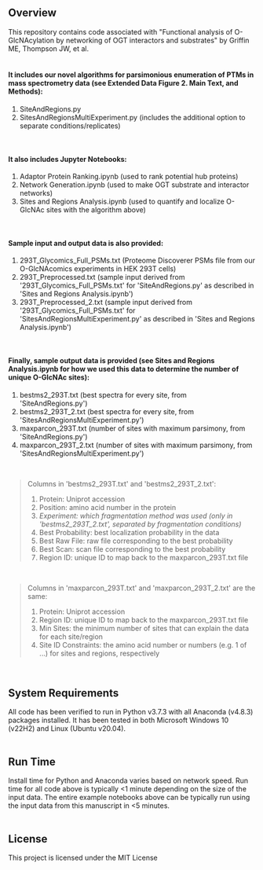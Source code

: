## **Overview**<br>
This repository contains code associated with "Functional analysis of O-GlcNAcylation by networking of OGT interactors and substrates" by Griffin ME, Thompson JW, et al.
<br>
<br>

#### It includes our novel algorithms for parsimonious enumeration of PTMs in mass spectrometry data (see Extended Data Figure 2. Main Text, and Methods):<br>
1. SiteAndRegions.py<br>
2. SitesAndRegionsMultiExperiment.py (includes the additional option to separate conditions/replicates)<br>
<br>

#### It also includes Jupyter Notebooks:<br>
1. Adaptor Protein Ranking.ipynb (used to rank potential hub proteins)<br>
2. Network Generation.ipynb (used to make OGT substrate and interactor networks) <br>
3. Sites and Regions Analysis.ipynb (used to quantify and localize O-GlcNAc sites with the algorithm above)<br>
<br>

#### Sample input and output data is also provided:<br>
1. 293T_Glycomics_Full_PSMs.txt (Proteome Discoverer PSMs file from our O-GlcNAcomics experiments in HEK 293T cells)<br>
2. 293T_Preprocessed.txt (sample input derived from '293T_Glycomics_Full_PSMs.txt' for 'SiteAndRegions.py' as described in 'Sites and Regions Analysis.ipynb')<br>
3. 293T_Preprocessed_2.txt (sample input derived from '293T_Glycomics_Full_PSMs.txt' for 'SitesAndRegionsMultiExperiment.py' as described in 'Sites and Regions Analysis.ipynb')<br>
<br>

#### Finally, sample output data is provided (see Sites and Regions Analysis.ipynb for how we used this data to determine the number of unique O-GlcNAc sites):<br>
1. bestms2_293T.txt (best spectra for every site, from 'SiteAndRegions.py')<br>
2. bestms2_293T_2.txt (best spectra for every site, from 'SitesAndRegionsMultiExperiment.py')<br>
3. maxparcon_293T.txt (number of sites with maximum parsimony, from 'SiteAndRegions.py')<br>
4. maxparcon_293T_2.txt (number of sites with maximum parsimony, from 'SitesAndRegionsMultiExperiment.py')<br>
<br>

> Columns in 'bestms2_293T.txt' and 'bestms2_293T_2.txt':<br>
> 1. Protein: Uniprot accession<br>
> 2. Position: amino acid number in the protein<br>
> 3. *Experiment: which fragmentation method was used (only in 'bestms2_293T_2.txt', separated by fragmentation conditions)*<br>
> 4. Best Probability: best localization probability in the data<br>
> 5. Best Raw File: raw file corresponding to the best probability<br>
> 6. Best Scan: scan file corresponding to the best probability<br>
> 7. Region ID: unique ID to map back to the maxparcon_293T.txt file<br>
<br>

> Columns in 'maxparcon_293T.txt' and 'maxparcon_293T_2.txt' are the same:<br>
> 1. Protein: Uniprot accession<br>
> 2. Region ID: unique ID to map back to the maxparcon_293T.txt file<br>
> 3. Min Sites: the minimum number of sites that can explain the data for each site/region<br>
> 4. Site ID Constraints: the amino acid number or numbers (e.g. 1 of ...) for sites and regions, respectively<br>
<br>

## **System Requirements**<br>
All code has been verified to run in Python v3.7.3 with all Anaconda (v4.8.3) packages installed. It has been tested in both Microsoft Windows 10 (v22H2) and Linux (Ubuntu v20.04).
<br>
<br>

## **Run Time**<br>
Install time for Python and Anaconda varies based on network speed. Run time for all code above is typically <1 minute depending on the size of the input data. The entire example notebooks above can be typically run using the input data from this manuscript in <5 minutes.
<br>
<br>

## **License**<br>
This project is licensed under the MIT License
<br>
<br>
